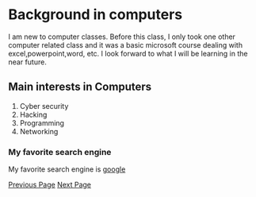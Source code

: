 # Background in computers

I am new to computer classes. Before this class, I only took one
other computer related class and it was a basic
microsoft course dealing with excel,powerpoint,word, etc.
I look forward to what I will be learning in the near future.

## Main interests in Computers
1. Cyber security 
2. Hacking 
3. Programming
4. Networking


### My favorite search engine
My favorite search engine is [google](https://www.google.com/)


[Previous Page](page3.md)		[Next Page](page5.md)
